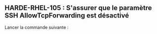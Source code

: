 ## HARDE-RHEL-105 : S'assurer que le paramètre SSH AllowTcpForwarding est désactivé

Lancer la commande suivante :

